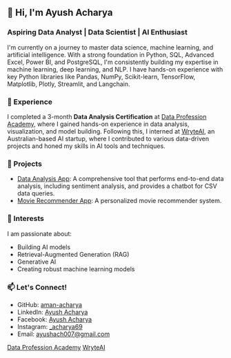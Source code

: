 ## 👋 Hi, I'm Ayush Acharya

### Aspiring Data Analyst | Data Scientist | AI Enthusiast

I'm currently on a journey to master data science, machine learning, and artificial intelligence. With a strong foundation in Python, SQL, Advanced Excel, Power BI, and PostgreSQL, I'm consistently building my expertise in machine learning, deep learning, and NLP. I have hands-on experience with key Python libraries like Pandas, NumPy, Scikit-learn, TensorFlow, Matplotlib, Plotly, Streamlit, and Langchain.

### 💼 Experience

I completed a 3-month **Data Analysis Certification** at [Data Profession Academy](https://dataprofessionacademy.com/), where I gained hands-on experience in data analysis, visualization, and model building. Following this, I interned at [WryteAI](https://wryteai.com/landing), an Australian-based AI startup, where I contributed to various data-driven projects and honed my skills in AI tools and techniques.

### 🚀 Projects

- [Data Analysis App](https://data-analysis-project-1.streamlit.app/): A comprehensive tool that performs end-to-end data analysis, including sentiment analysis, and provides a chatbot for CSV data queries.
- [Movie Recommender App](https://best-movie-recommender.streamlit.app/): A personalized movie recommender system.

### 🧠 Interests

I am passionate about:
- Building AI models
- Retrieval-Augmented Generation (RAG)
- Generative AI
- Creating robust machine learning models

### 📫 Let's Connect!

- GitHub: [aman-acharya](https://github.com/aman-acharya)
- LinkedIn: [Ayush Acharya](https://www.linkedin.com/in/ayush-acharya-912955282/)
- Facebook: [Ayush Acharya](https://www.facebook.com/ayush.acharya.127/)
- Instagram: [_acharya69](https://www.instagram.com/_acharya69/)
- Email: [ayushach007@gmail.com](mailto:ayushach007@gmail.com)


[Data Profession Academy](https://dataprofessionacademy.com/)
[WryteAI](https://wryteai.com/landing)
